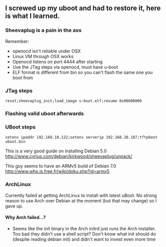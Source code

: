 ## I screwed up my uboot and had to restore it, here is what I learned.

### Sheevaplug is a pain in the ass

Remember:

* openocd isn't reliable under OSX
* Linux VM through OSX works
* Openocd listens on port 4444 after starting
* Use the JTag steps via openocd, must have u-boot
* ELF format is different from bin so you can't flash the same one you boot from


### JTag steps
    reset;sheevaplug_init;load_image u-boot.elf;resume 0x00600000

### Flashing valid uboot afterwards

### UBoot steps
    setenv ipaddr 192.168.10.122;setenv serverip 192.168.10.187;tftpboot uboot.bin


This is a very good guide on installing Debian 5.0
http://www.cyrius.com/debian/kirkwood/sheevaplug/unpack/

This guy seems to have an ARMv5 build of Debian 7.0
http://www.who.is.free.fr/wiki/doku.php?id=armv5


### ArchLinux

Currently failed at getting ArchLinux to install with latest uBoot. No strong reason to use Arch over Debian at the moment (but that may change) so I gave up.

#### Why Arch failed...?

* Seems like the init binary in the Arch initrd just runs the Arch installer. Too bad they didn't use a shell script? Don't know what init should do (despite reading debian init) and didn't want to invest even more time

